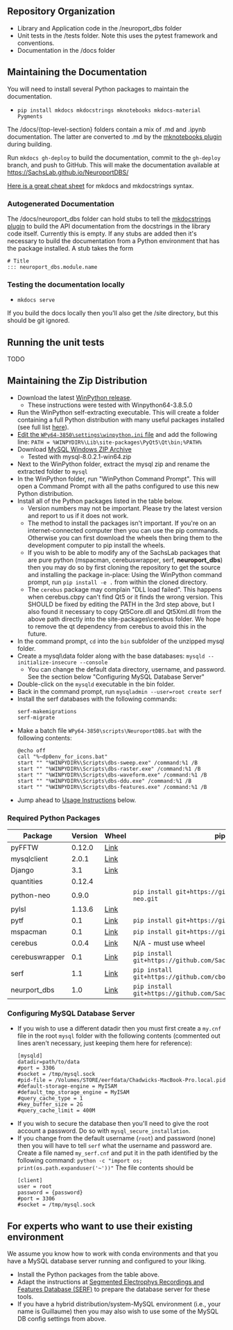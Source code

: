 ## Repository Organization

* Library and Application code in the /neuroport_dbs folder
* Unit tests in the /tests folder. Note this uses the pytest framework and conventions.
* Documentation in the /docs folder

## Maintaining the Documentation

You will need to install several Python packages to maintain the documentation.

* `pip install mkdocs mkdocstrings mknotebooks mkdocs-material Pygments`

The /docs/{top-level-section} folders contain a mix of .md and .ipynb documentation. The latter are converted to .md by the [mknotebooks plugin](https://github.com/greenape/mknotebooks/projects) during building.

Run `mkdocs gh-deploy` to build the documentation, commit to the `gh-deploy` branch, and push to GitHub. This will make the documentation available at https://SachsLab.github.io/NeuroportDBS/

[Here is a great cheat sheet](http://openkinome.org/kinoml/developers/api_docs/) for mkdocs and mkdocstrings syntax.

### Autogenerated Documentation

The /docs/neuroport_dbs folder can hold stubs to tell the [mkdocstrings plugin](https://github.com/mkdocstrings/mkdocstrings) to build the API documentation from the docstrings in the library code itself. Currently this is empty. If any stubs are added then it's necessary to build the documentation from a Python environment that has the package installed. A stub takes the form

```
# Title
::: neuroport_dbs.module.name
```

### Testing the documentation locally

* `mkdocs serve`

If you build the docs locally then you'll also get the /site directory, but this should be git ignored.

## Running the unit tests

TODO

## Maintaining the Zip Distribution

* Download the latest [WinPython release](https://github.com/winpython/winpython/releases/latest).
    * These instructions were tested with Winpython64-3.8.5.0
* Run the WinPython self-extracting executable. This will create a folder containing a full Python distribution with many useful packages installed (see full list [here](https://github.com/winpython/winpython/blob/master/changelogs/WinPython-64bit-3.8.5.0.md)).
* [Edit the `WPy64-3850\settings\winpython.ini` file](https://sourceforge.net/p/winpython/wiki/Environment/) and add the following line: `PATH = %WINPYDIR%\Lib\site-packages\PyQt5\Qt\bin;%PATH%`
* Download [MySQL Windows ZIP Archive](https://dev.mysql.com/downloads/mysql/)
    * Tested with mysql-8.0.2.1-win64.zip
* Next to the WinPython folder, extract the mysql zip and rename the extracted folder to `mysql`
* In the WinPython folder, run "WinPython Command Prompt". This will open a Command Prompt with all the paths configured to use this new Python distribution.
* Install all of the Python packages listed in the table below.
    * Version numbers may not be important. Please try the latest version and report to us if it does not work.
    * The method to install the packages isn't important. If you're on an internet-connected computer then you can use the pip commands. Otherwise you can first download the wheels then bring them to the development computer to pip install the wheels.
    * If you wish to be able to modify any of the SachsLab packages that are pure python (mspacman, cerebuswrapper, serf, **neuroport_dbs**) then you may do so by first cloning the repository to get the source and installing the package in-place: Using the WinPython command prompt, run `pip install -e .` from within the cloned directory.
    * The `cerebus` package may complain "DLL load failed". This happens when cerebus.cbpy can't find Qt5 or it finds the wrong version. This SHOULD be fixed by editing the PATH in the 3rd step above, but I also found it necessary to copy Qt5Core.dll and Qt5Xml.dll from the above path directly into the site-packages\cerebus folder. We hope to remove the qt dependency from cerebus to avoid this in the future.
* In the command prompt, `cd` into the `bin` subfolder of the unzipped mysql folder.
* Create a mysql\data folder along with the base databases: `mysqld --initialize-insecure --console`
    * You can change the default data directory, username, and password. See the section below "Configuring MySQL Database Server"
* Double-click on the `mysqld` executable in the bin folder.
* Back in the command prompt, run `mysqladmin --user=root create serf`
* Install the serf databases with the following commands:
    ```
    serf-makemigrations
    serf-migrate
    ```
* Make a batch file `WPy64-3850\scripts\NeuroportDBS.bat` with the following contents:
    ```shell script
    @echo off
    call "%~dp0env_for_icons.bat"
    start "" "%WINPYDIR%\Scripts\dbs-sweep.exe" /command:%1 /B
    start "" "%WINPYDIR%\Scripts\dbs-raster.exe" /command:%1 /B
    start "" "%WINPYDIR%\Scripts\dbs-waveform.exe" /command:%1 /B
    start "" "%WINPYDIR%\Scripts\dbs-ddu.exe" /command:%1 /B
    start "" "%WINPYDIR%\Scripts\dbs-features.exe" /command:%1 /B
    ```
* Jump ahead to [Usage Instructions](#usage-instructions) below.

### Required Python Packages

| Package        | Version    | Wheel | pip command |
| -------        | -------    | ----- | ----------- |
| pyFFTW         | 0.12.0     | [Link](https://files.pythonhosted.org/packages/2b/e4/822d4cf12cd907fb8e80844db48aef7adf9e888c89256feb510fa81ae83f/pyFFTW-0.12.0-cp38-cp38-win_amd64.whl)
| mysqlclient    | 2.0.1      | [Link](https://files.pythonhosted.org/packages/b2/72/e205fcf877dd0ec05d71b975def8ecef3ae4bb7fee14434615140ebdc168/mysqlclient-2.0.1-cp38-cp38-win_amd64.whl)
| Django         | 3.1        | [Link](https://files.pythonhosted.org/packages/2b/5a/4bd5624546912082a1bd2709d0edc0685f5c7827a278d806a20cf6adea28/Django-3.1-py3-none-any.whl)
| quantities     | 0.12.4     | | |
| python-neo     | 0.9.0       | | `pip install git+https://github.com/NeuralEnsemble/python-neo.git`
| pylsl          | 1.13.6     | [Link](https://files.pythonhosted.org/packages/02/c2/7b58adda02dbfa8f76bf835879d36b83dfc1da2eaa50d124d13a515e148c/pylsl-1.13.6-py2.py3-none-win_amd64.whl)
| pytf           | 0.1        | [Link](https://github.com/SachsLab/pytf/releases/download/v0.1/pytf-0.1-py2.py3-none-any.whl) |`pip install git+https://github.com/SachsLab/pytf.git`|
| mspacman       | 0.1        | [Link](https://github.com/SachsLab/mspacman/releases/download/v0.1/mspacman-0.1-py2.py3-none-any.whl) |`pip install git+https://github.com/SachsLab/mspacman.git`|
| cerebus        | 0.0.4      | [Link](https://github.com/dashesy/CereLink/releases/download/v7.0.5/cerebus-0.0.4-cp38-cp38-win_amd64.whl) |N/A - must use wheel|
| cerebuswrapper | 0.1      | [Link](https://github.com/SachsLab/cerebuswrapper/releases/download/v0.1/cerebuswrapper-0.1.0-py3-none-any.whl) |`pip install git+https://github.com/SachsLab/cerebuswrapper.git`|
| serf           | 1.1        | [Link](https://github.com/cboulay/SERF/releases/download/v1.1/serf-1.1-py3-none-any.whl) | `pip install git+https://github.com/cboulay/SERF.git#subdirectory=python`|
| neurport_dbs   | 1.0        | [Link](https://github.com/SachsLab/NeuroportDBS/releases/download/v1.0/neuroport_dbs-1.0.0-py3-none-any.whl) | `pip install git+https://github.com/SachsLab/NeuroportDBS.git`|

### Configuring MySQL Database Server

* If you wish to use a different datadir then you must first create a `my.cnf` file in the root `mysql` folder with the following contents (commented out lines aren't necessary, just keeping them here for reference):
    ```
    [mysqld]
    datadir=path/to/data
    #port = 3306
    #socket = /tmp/mysql.sock
    #pid-file = /Volumes/STORE/eerfdata/Chadwicks-MacBook-Pro.local.pid
    #default-storage-engine = MyISAM
    #default_tmp_storage_engine = MyISAM
    #query_cache_type = 1
    #key_buffer_size = 2G
    #query_cache_limit = 400M
    ```
* If you wish to secure the database then you'll need to give the root account a password. Do so with `mysql_secure_installation`.
* If you change from the default username (`root`) and password (none) then you will have to tell `serf` what the username and password are. Create a file named `my_serf.cnf` and put it in the path identified by the following command: `python -c "import os; print(os.path.expanduser('~'))"` The file contents should be
    ```
    [client]
    user = root
    password = {password}
    #port = 3306
    #socket = /tmp/mysql.sock
    ```

## For experts who want to use their existing environment

We assume you know how to work with conda environments and that you have a MySQL database server running and configured to your liking.
* Install the Python packages from the table above.
* Adapt the instructions at [Segmented Electrophys Recordings and Features Database (SERF)](https://github.com/cboulay/SERF) to prepare the database server for these tools.
* If you have a hybrid distribution/system-MySQL environment (i.e., your name is Guillaume) then you may also wish to use some of the MySQL DB config settings from above.
